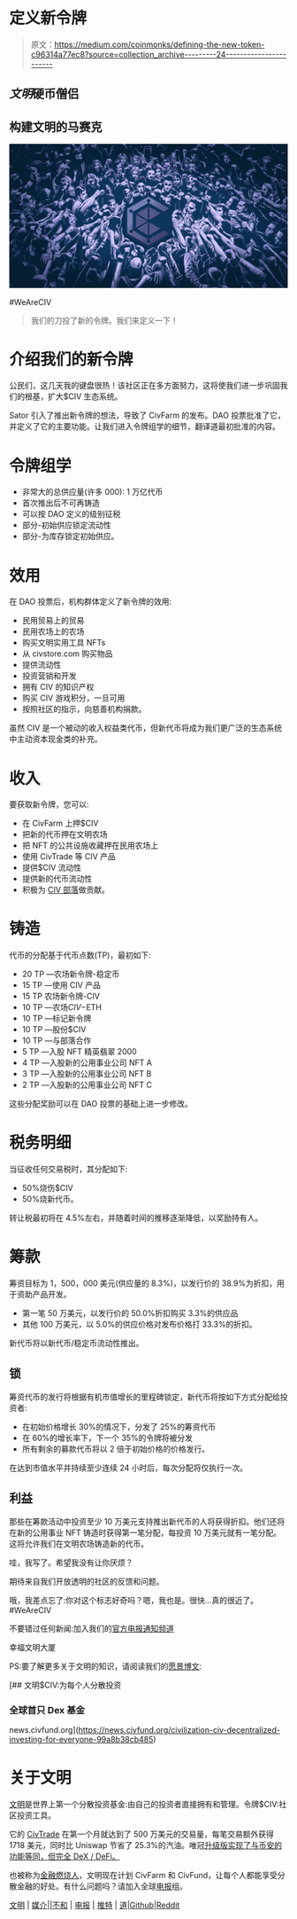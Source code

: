 # 定义新令牌

> 原文：<https://medium.com/coinmonks/defining-the-new-token-c96314a77ec8?source=collection_archive---------24----------------------->

## $文明$硬币僧侣

## 构建文明的马赛克

![](img/e7d4ba84a4a1f292d24d67d92cd82cae.png)

#WeAreCIV

> 我们的刀投了新的令牌。我们来定义一下！

# 介绍我们的新令牌

公民们，这几天我的键盘很热！该社区正在多方面努力，这将使我们进一步巩固我们的根基，扩大$CIV 生态系统。

Sator 引入了推出新令牌的想法，导致了 CivFarm 的发布。DAO 投票批准了它，并定义了它的主要功能。让我们进入令牌组学的细节，翻译道最初批准的内容。

# 令牌组学

*   非常大的总供应量(许多 000): 1 万亿代币
*   首次推出后不可再铸造
*   可以按 DAO 定义的级别征税
*   部分-初始供应锁定流动性
*   部分-为库存锁定初始供应。

# 效用

在 DAO 投票后，机构群体定义了新令牌的效用:

*   民用贸易上的贸易
*   民用农场上的农场
*   购买文明实用工具 NFTs
*   从 civstore.com 购买物品
*   提供流动性
*   投资营销和开发
*   拥有 CIV 的知识产权
*   购买 CIV 游戏积分，一旦可用
*   按照社区的指示，向慈善机构捐款。

虽然 CIV 是一个被动的收入权益类代币，但新代币将成为我们更广泛的生态系统中主动资本现金类的补充。

# 收入

要获取新令牌，您可以:

*   在 CivFarm 上押$CIV
*   把新的代币押在文明农场
*   把 NFT 的公共设施收藏押在民用农场上
*   使用 CivTrade 等 CIV 产品
*   提供$CIV 流动性
*   提供新的代币流动性
*   积极为 [CIV 部落](https://news.civfund.org/tribes-of-civians-65f498ec1b1a)做贡献。

# 铸造

代币的分配基于代币点数(TP)，最初如下:

*   20 TP —农场新令牌-稳定币
*   15 TP —使用 CIV 产品
*   15 TP 农场新令牌-CIV
*   10 TP —农场$CIV-$ETH
*   10 TP —标记新令牌
*   10 TP —股份$CIV
*   10 TP —与部落合作
*   5 TP —入股 NFT 精英翡翠 2000
*   4 TP —入股新的公用事业公司 NFT A
*   3 TP —入股新的公用事业公司 NFT B
*   2 TP —入股新的公用事业公司 NFT C

这些分配奖励可以在 DAO 投票的基础上进一步修改。

# 税务明细

当征收任何交易税时，其分配如下:

*   50%烧伤$CIV
*   50%烧新代币。

转让税最初将在 4.5%左右，并随着时间的推移逐渐降低，以奖励持有人。

# 筹款

筹资目标为 1，500，000 美元(供应量的 8.3%)，以发行价的 38.9%为折扣，用于资助产品开发。

*   第一笔 50 万美元，以发行价的 50.0%折扣购买 3.3%的供应品
*   其他 100 万美元，以 5.0%的供应价格对发布价格打 33.3%的折扣。

新代币将以新代币/稳定币流动性推出。

## 锁

筹资代币的发行将根据有机市值增长的里程碑锁定，新代币将按如下方式分配给投资者:

*   在初始价格增长 30%的情况下，分发了 25%的筹资代币
*   在 60%的增长率下，下一个 35%的令牌将被分发
*   所有剩余的募款代币将以 2 倍于初始价格的价格发行。

在达到市值水平并持续至少连续 24 小时后，每次分配将仅执行一次。

## 利益

那些在筹款活动中投资至少 10 万美元支持推出新代币的人将获得折扣。他们还将在新的公用事业 NFT 铸造时获得第一笔分配，每投资 10 万美元就有一笔分配。这将允许我们在文明农场铸造新的代币。

哇，我写了。希望我没有让你厌烦？

期待来自我们开放透明的社区的反馈和问题。

哦，我差点忘了:你对这个标志好奇吗？嗯，我也是。很快…真的很近了。#WeAreCIV

不要错过任何新闻:加入我们的[官方电报通知频道](https://t.me/civfund)

幸福文明大厦

PS:要了解更多关于文明的知识，请阅读我们的[愿景博文](https://news.civfund.com/civilization-civ-decentralized-investing-for-everyone-99a8b38cb485):

[](https://news.civfund.org/civilization-civ-decentralized-investing-for-everyone-99a8b38cb485) [## 文明$CIV:为每个人分散投资

### 全球首只 Dex 基金

news.civfund.org](https://news.civfund.org/civilization-civ-decentralized-investing-for-everyone-99a8b38cb485) 

# 关于文明

[文明](http://civfund.org/)是世界上第一个分散投资基金:由自己的投资者直接拥有和管理。令牌$CIV:社区投资工具。

它的 [CivTrade](https://app.civfund.org/) 在第一个月就达到了 500 万美元的交易量，每笔交易额外获得 1718 美元，同时比 Uniswap 节省了 25.3%的汽油。唯冠[升级版实现了与币安的功能等同，但完全 DeX / DeFi。](https://app.civfund.org/pro-trade/0x37fe0f067fa808ffbdd12891c0858532cfe7361d)

也被称为[金融燃烧人](https://news.civfund.com/the-burning-man-of-finance-fead2d86dffb)，文明现在计划 CivFarm 和 CivFund，让每个人都能享受分散金融的好处。有什么问题吗？请加入全球[电报](https://t.me/civsettlers)组。

[文明](http://civfund.org/) | [媒介](https://blog.civfund.com/)|[|](https://www.reddit.com/r/Chainlink/)[不和](https://discord.gg/Ja2nwAHEQd) | [电报](https://t.me/civsettlers) | [推特](https://twitter.com/civfund) | [道](http://dao.civfund.org/)|[Github](https://github.com/CivilizationCIV)|[Reddit](https://www.reddit.com/r/civfund/)